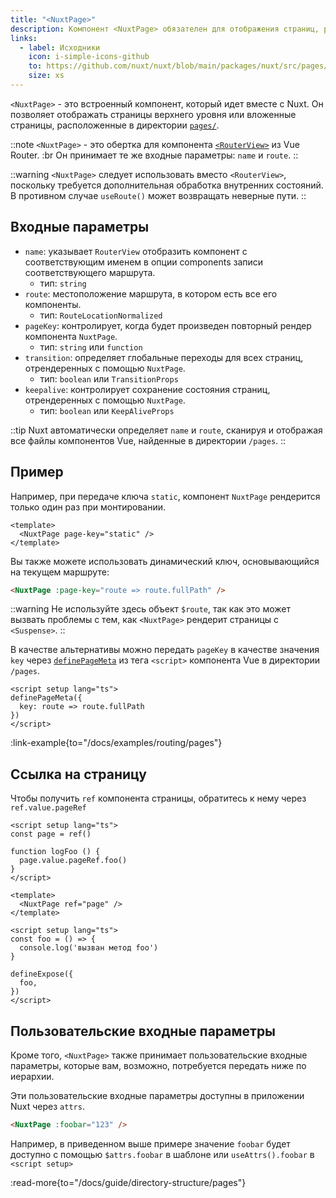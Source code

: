 ```yaml
---
title: "<NuxtPage>"
description: Компонент <NuxtPage> обязателен для отображения страниц, расположенных в директории pages/.
links:
  - label: Исходники
    icon: i-simple-icons-github
    to: https://github.com/nuxt/nuxt/blob/main/packages/nuxt/src/pages/runtime/page.ts
    size: xs
---
```


`<NuxtPage>` - это встроенный компонент, который идет вместе с Nuxt. Он позволяет отображать страницы верхнего уровня или вложенные страницы, расположенные в директории [`pages/`](/docs/guide/directory-structure/pages).

::note
`<NuxtPage>` - это обертка для компонента [`<RouterView>`](https://router.vuejs.org/api/interfaces/RouterViewProps.html#interface-routerviewprops) из Vue Router. :br
Он принимает те же входные параметры: `name` и `route`.
::

::warning
`<NuxtPage>` следует использовать вместо `<RouterView>`, поскольку требуется дополнительная обработка внутренних состояний. В противном случае `useRoute()` может возвращать неверные пути.
::

## Входные параметры

- `name`:  указывает `RouterView` отобразить компонент с соответствующим именем в опции components записи соответствующего маршрута.
  - тип: `string`
- `route`: местоположение маршрута, в котором есть все его компоненты.
  - тип: `RouteLocationNormalized`
- `pageKey`: контролирует, когда будет произведен повторный рендер компонента `NuxtPage`.
  - тип: `string` или `function`
- `transition`: определяет глобальные переходы для всех страниц, отрендеренных с помощью `NuxtPage`.
  - тип: `boolean` или `TransitionProps`
- `keepalive`: контролирует сохранение состояния страниц, отрендеренных с помощью `NuxtPage`.
  - тип: `boolean` или `KeepAliveProps`

::tip
Nuxt автоматически определяет `name` и `route`, сканируя и отображая все файлы компонентов Vue, найденные в директории `/pages`.
::

## Пример

Например, при передаче ключа `static`, компонент `NuxtPage` рендерится только один раз при монтировании.

```vue [app.vue]
<template>
  <NuxtPage page-key="static" />
</template>
```

Вы также можете использовать динамический ключ, основывающийся на текущем маршруте:

```html
<NuxtPage :page-key="route => route.fullPath" />
```

::warning
Не используйте здесь объект `$route`, так как это может вызвать проблемы с тем, как `<NuxtPage>` рендерит страницы с `<Suspense>`.
::

В качестве альтернативы можно передать `pageKey` в качестве значения `key` через [`definePageMeta`](/docs/api/utils/define-page-meta) из тега `<script>` компонента Vue в директории
 `/pages`.

```vue [pages/my-page.vue]
<script setup lang="ts">
definePageMeta({
  key: route => route.fullPath
})
</script>
```

:link-example{to="/docs/examples/routing/pages"}

## Ссылка на страницу

Чтобы получить `ref` компонента страницы, обратитесь к нему через `ref.value.pageRef`

````vue [app.vue]
<script setup lang="ts">
const page = ref()

function logFoo () {
  page.value.pageRef.foo()
}
</script>

<template>
  <NuxtPage ref="page" />
</template>
````

````vue [my-page.vue]
<script setup lang="ts">
const foo = () => {
  console.log('вызван метод foo')
}

defineExpose({
  foo,
})
</script>
````

## Пользовательские входные параметры

Кроме того, `<NuxtPage>` также принимает пользовательские входные параметры, которые вам, возможно, потребуется передать ниже по иерархии.

Эти пользовательские входные параметры доступны в приложении Nuxt через `attrs`.

```html
<NuxtPage :foobar="123" />
```

Например, в приведенном выше примере значение `foobar` будет доступно с помощью `$attrs.foobar` в шаблоне или `useAttrs().foobar` в `<script setup>`

:read-more{to="/docs/guide/directory-structure/pages"}

